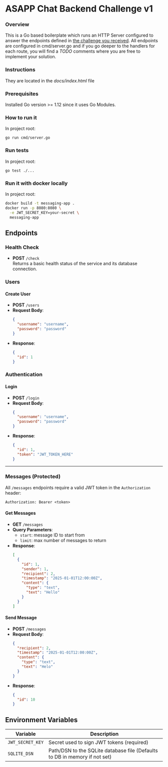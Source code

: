 # ASAPP Chat Backend Challenge v1
### Overview
This is a Go based boilerplate which runs an HTTP Server configured to answer the endpoints defined in 
[the challenge you received](https://backend-challenge.asapp.engineering/).
All endpoints are configured in cmd/server.go and if you go deeper to the handlers
for each route, you will find a *TODO* comments where you are free to implement your solution.

### Instructions

They are located in the *docs/index.html* file

### Prerequisites

Installed Go version >= 1.12 since it uses Go Modules.

### How to run it

In project root:

`
go run cmd/server.go
`

### Run tests

In project root:

`
go test ./...
`

### Run it with docker locally

In project root: 

```bash
docker build -t messaging-app .
docker run -p 8080:8080 \
  -e JWT_SECRET_KEY=your-secret \
  messaging-app
```

## Endpoints

### Health Check

- **POST** `/check`  
  Returns a basic health status of the service and its database connection.

### Users

#### Create User

- **POST** `/users`
- **Request Body**:
  ```json
  {
    "username": "username",
    "password": "password"
  }
  ```
- **Response**:
  ```json
  {
    "id": 1
  }
  ```

### Authentication

#### Login

- **POST** `/login`
- **Request Body**:
  ```json
  {
    "username": "username",
    "password": "password"
  }
  ```
- **Response**:
  ```json
  {
    "id": 1,
    "token": "JWT_TOKEN_HERE"
  }
  ```

---

### Messages (Protected)

All `/messages` endpoints require a valid JWT token in the `Authorization` header:

```
Authorization: Bearer <token>
```

#### Get Messages

- **GET** `/messages`
- **Query Parameters**:
    - `start`: message ID to start from
    - `limit`: max number of messages to return
- **Response**:
  ```json
  [
    {
      "id": 1,
      "sender": 1,
      "recipient": 2,
      "timestamp": "2025-01-01T12:00:00Z",
      "content": {
        "type": "text",
        "text": "Hello"
      }
    }
  ]
  ```

#### Send Message

- **POST** `/messages`
- **Request Body**:
  ```json
  {
    "recipient": 2,
    "timestamp": "2025-01-01T12:00:00Z",
    "content": {
      "type": "text",
      "text": "Helo"
    }
  }
  ```
- **Response**:
  ```json
  {
    "id": 10
  }
  ```

## Environment Variables

| Variable         | Description                                                                |
|------------------|----------------------------------------------------------------------------|
| `JWT_SECRET_KEY` | Secret used to sign JWT tokens (required)                                  |
| `SQLITE_DSN`     | Path/DSN to the SQLite database file (Defaults to DB in memory if not set) |
